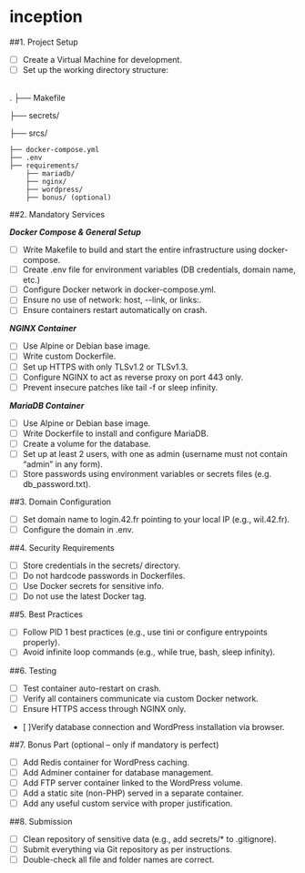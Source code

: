 # inception

##1. Project Setup

- [ ] Create a Virtual Machine for development.
- [ ] Set up the working directory structure:
</br>
.
├── Makefile</br>

├── secrets/</br>

├── srcs/</br>

    ├── docker-compose.yml
    ├── .env
    ├── requirements/
        ├── mariadb/
        ├── nginx/
        ├── wordpress/
        ├── bonus/ (optional)

##2. Mandatory Services

***Docker Compose & General Setup***
- [ ] Write Makefile to build and start the entire infrastructure using docker-compose.
- [ ] Create .env file for environment variables (DB credentials, domain name, etc.)
- [ ] Configure Docker network in docker-compose.yml.
- [ ] Ensure no use of network: host, --link, or links:.
- [ ] Ensure containers restart automatically on crash.

***NGINX Container***
- [ ] Use Alpine or Debian base image.
- [ ] Write custom Dockerfile.
- [ ] Set up HTTPS with only TLSv1.2 or TLSv1.3.
- [ ] Configure NGINX to act as reverse proxy on port 443 only.
- [ ] Prevent insecure patches like tail -f or sleep infinity.

***MariaDB Container***
- [ ] Use Alpine or Debian base image.
- [ ] Write Dockerfile to install and configure MariaDB.
- [ ] Create a volume for the database.
- [ ] Set up at least 2 users, with one as admin (username must not contain “admin” in any form).
- [ ] Store passwords using environment variables or secrets files (e.g. db_password.txt).

##3. Domain Configuration
- [ ] Set domain name to login.42.fr pointing to your local IP (e.g., wil.42.fr).
- [ ] Configure the domain in .env.

##4. Security Requirements
- [ ] Store credentials in the secrets/ directory.
- [ ] Do not hardcode passwords in Dockerfiles.
- [ ] Use Docker secrets for sensitive info.
- [ ] Do not use the latest Docker tag.

##5. Best Practices
- [ ] Follow PID 1 best practices (e.g., use tini or configure entrypoints properly).
- [ ] Avoid infinite loop commands (e.g., while true, bash, sleep infinity).

##6. Testing
- [ ] Test container auto-restart on crash.
- [ ] Verify all containers communicate via custom Docker network.
- [ ] Ensure HTTPS access through NGINX only.
- [ ]Verify database connection and WordPress installation via browser.

##7. Bonus Part (optional – only if mandatory is perfect)
- [ ] Add Redis container for WordPress caching.
- [ ] Add Adminer container for database management.
- [ ] Add FTP server container linked to the WordPress volume.
- [ ] Add a static site (non-PHP) served in a separate container.
- [ ] Add any useful custom service with proper justification.

##8. Submission
- [ ] Clean repository of sensitive data (e.g., add secrets/* to .gitignore).
- [ ] Submit everything via Git repository as per instructions.
- [ ] Double-check all file and folder names are correct.
